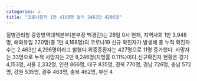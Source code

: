 ```yaml
---
categories: a
title: "코로나환자 1만 4168명 늘어 2463만 4296명"
---
```

질병관리청 중앙방역대책본부(본부장 백경란)는 26일 0시 현재, 지역사회 1만 3,948명, 해외유입 220명(총 1만 4,168명)의 코로나19 신규 확진자가 발생해 총 누적 확진자수는 2,463만 4,296명이라고 밝혔다.위중증환자는 427명으로 11명 증가했다. 사망자는 33명으로 누적 사망자는 2만 8,246명(치명률 0.11%)이다.신규확진자 현황은 경기 4,153명, 서울 2,332명, 인천 866명, 대구 835명, 경북 770명, 경남 726명, 충남 572명, 강원 535명, 광주 463명, 충북 462명, 부산 4